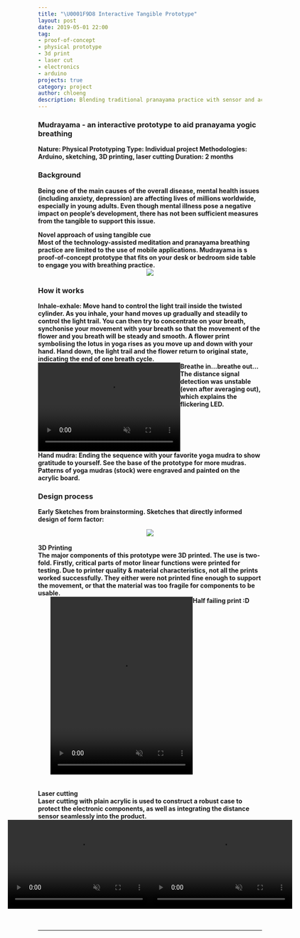 ```yaml
---
title: "\U0001F9D8 ‍Interactive Tangible Prototype"
layout: post
date: 2019-05-01 22:00
tag:
- proof-of-concept
- physical prototype
- 3d print
- laser cut
- electronics
- arduino
projects: true
category: project
author: chloeng
description: Blending traditional pranayama practice with sensor and actuators.
---
```


### Mudrayama - an interactive prototype to aid pranayama yogic breathing
<b>
<b>Nature: </b> Physical Prototyping

<b>
<b>Type: </b> Individual project

<b>
<b>Methodologies: </b>  Arduino, sketching, 3D printing, laser cutting


<b>
<b>Duration: </b> 2 months




### Background
<b>Being one of the main causes of the overall disease, mental health issues (including anxiety, depression) are affecting lives of millions worldwide, especially in young adults. Even though mental illness pose a negative impact on people’s development, there has not been sufficient measures from the tangible to support this issue.
</b>

<b>
<b>Novel approach of using tangible cue</b>
<br>
Most of the technology-assisted meditation and pranayama breathing practice are limited to the use of mobile applications. Mudrayama is s proof-of-concept prototype that fits on your desk or bedroom side table to engage you with breathing practice.
</b>

<div style="display: flex; justify-content: center;">
    <img src="https://chloenhy.github.io/assets/images/pcp/pcp-bird-eye.jpg">
</div>


### How it works
<b>
<b>Inhale-exhale:</b>
Move hand to control the light trail inside the twisted cylinder. As you inhale, your hand moves up gradually and steadily to control the light trail. You can then try to concentrate on your breath, synchonise your movement with your breath so that the movement of the flower and you breath will be steady and smooth. A flower print symbolising the  lotus in yoga rises as you move up and down with your hand. Hand down, the light trail and the flower return to original state, indicating the end of one breath cycle.

<div style="display: flex; justify-content: center;">
    <video autoplay muted loop src="https://chloenhy.github.io/assets/images/pcp/pcp-bed.mp4" width="320" height="200">
    </video>
    <figcaption class="caption">Breathe in...breathe out...   The distance signal detection was unstable (even after averaging  out), which explains the flickering LED. 
    </figcaption>
</div>

<b>
<b>Hand mudra:</b>
Ending the sequence with your favorite yoga mudra to show gratitude to yourself. See the base of the prototype for more mudras. Patterns of yoga mudras (stock) were engraved and painted on the acrylic board.
</b>

### Design process
Early Sketches from brainstorming. Sketches that directly informed design of form factor:

<div style="display: flex; justify-content: center;">
    <img src="https://chloenhy.github.io/assets/images/pcp/sketch.jpg">
</div>

<br>
<b>3D Printing</b>
<br>
<b>The major components of this prototype were 3D printed. The use is two-fold. Firstly, critical parts of motor linear functions were printed for testing. Due to printer quality & material characteristics, not all the prints worked successfully. They either were not printed fine enough to support the movement, or that the material was too fragile for components to be usable.
</b>
<br>
<div style="display: flex; justify-content: center;">
    <video autoplay muted loop src="https://chloenhy.github.io/assets/images/pcp/3d-print2.mp4" width="320" height="400">
    </video>
    <figcaption class="caption">Half failing print :D</figcaption>
</div>

<br>
<br>
<b>Laser cutting</b>
<br>
<b>Laser cutting with plain acrylic is used to construct a robust case to protect the electronic components, as well as integrating the distance sensor seamlessly into the product.
</b>


<div style="display: flex; justify-content: center;">
    <video autoplay muted loop src="https://chloenhy.github.io/assets/images/pcp/pcp-test.mp4" width="320" height="200">           </video>
    <br>
    <br>
    <video autoplay muted loop src="https://chloenhy.github.io/assets/images/pcp/pcp-backyard.mp4" width="320" height="200">
    </video>
</div>

<br>
<br>
<div class="breaker"></div>

---
[1]: https://chloenhy.github.io/assets/images/pcp/pcp-bird-eye.jpg
